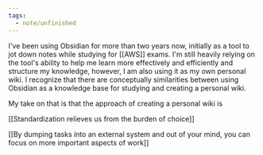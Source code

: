 ```yaml
---
tags:
  - note/unfinished
---
```



I've been using Obsidian for more than two years now, initially as a tool to jot down notes while studying for [[AWS]] exams. I'm still heavily relying on the tool's ability to help me learn more effectively and efficiently and structure my knowledge, however, I am also using it as my own personal wiki. I recognize that there are conceptually similarities between using Obsidian as a knowledge base for studying and creating a personal wiki.

My take on that is that the approach of creating a personal wiki is 

[[Standardization relieves us from the burden of choice]]

[[By dumping tasks into an external system and out of your mind, you can focus on more important aspects of work]]